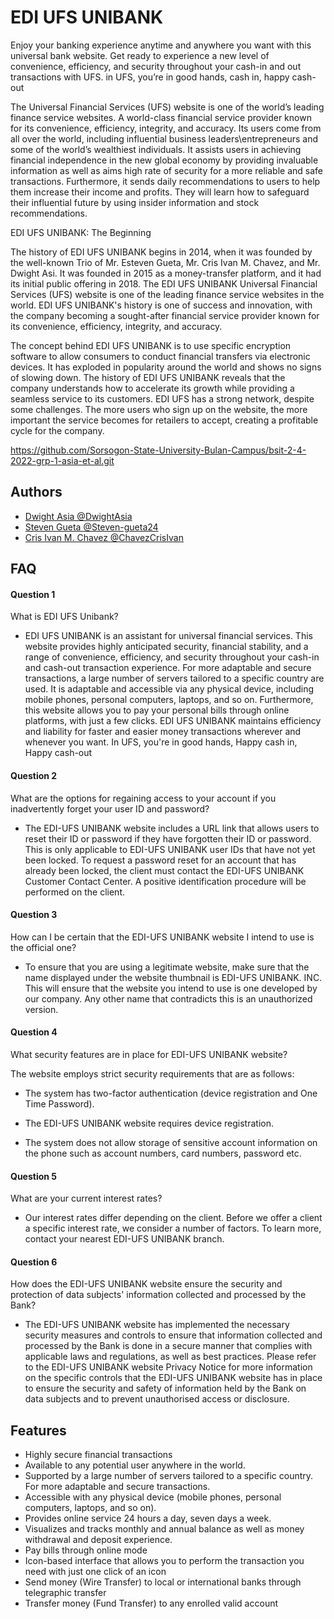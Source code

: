 
# EDI UFS UNIBANK 

Enjoy your banking experience anytime and anywhere you want with this universal bank website. Get ready to experience a new level of convenience, efficiency, and security throughout your cash-in and out transactions with UFS. in UFS, you’re in good hands, cash in, happy cash-out

The Universal Financial Services (UFS) website is one of the world’s leading finance service websites. A world-class financial service provider known for its convenience, efficiency, integrity, and accuracy. Its users come from all over the world, including influential business leaders\entrepreneurs and some of the world’s wealthiest individuals. It assists users in achieving financial independence in the new global economy by providing invaluable information as well as aims high rate of security for a more reliable and safe transactions. Furthermore, it sends daily recommendations to users to help them increase their income and profits. They will learn how to safeguard their influential future by using insider information and stock recommendations.  

EDI UFS UNIBANK: The Beginning

The history of EDI UFS UNIBANK begins in 2014, when it was founded by the well-known Trio of Mr. Esteven Gueta, Mr. Cris Ivan M. Chavez, and Mr. Dwight Asi. It was founded in 2015 as a money-transfer platform, and it had its initial public offering in 2018. The EDI UFS UNIBANK Universal Financial Services (UFS) website is one of the leading finance service websites in the world. EDI UFS UNIBANK's history is one of success and innovation, with the company becoming a sought-after financial service provider known for its convenience, efficiency, integrity, and accuracy.

The concept behind EDI UFS UNIBANK is to use specific encryption software to allow consumers to conduct financial transfers via electronic devices. It has exploded in popularity around the world and shows no signs of slowing down. The history of EDI UFS UNIBANK reveals that the company understands how to accelerate its growth while providing a seamless service to its customers. EDI UFS has a strong network, despite some challenges. The more users who sign up on the website, the more important the service becomes for retailers to accept, creating a profitable cycle for the company.













https://github.com/Sorsogon-State-University-Bulan-Campus/bsit-2-4-2022-grp-1-asia-et-al.git

## Authors

 - [Dwight Asia @DwightAsia](https://github.com/DwightAsia/it211.git)
 - [Steven Gueta @Steven-gueta24](https://github.com/@Steven-gueta24)
 - [Cris Ivan M. Chavez @ChavezCrisIvan](https://github.com/@ChavezCrisIvan)


## FAQ

#### Question 1
What is EDI UFS Unibank?

- EDI UFS UNIBANK is an assistant for universal financial services. This website provides highly anticipated security, financial stability, and a range of convenience, efficiency, and security throughout your cash-in and cash-out transaction experience. For more adaptable and secure transactions, a large number of servers tailored to a specific country are used. It is adaptable and accessible via any physical device, including mobile phones, personal computers, laptops, and so on. Furthermore, this website allows you to pay your personal bills through online platforms, with just a few clicks. EDI UFS UNIBANK maintains efficiency and liability for faster and easier money transactions wherever and whenever you want. In UFS, you're in good hands, Happy cash in, Happy cash-out 

#### Question 2
What are the options for regaining access to your account if you inadvertently forget your user ID and password?

- The EDI-UFS UNIBANK website includes a URL link that allows users to reset their ID or password if they have forgotten their ID or password. This is only applicable to EDI-UFS UNIBANK user IDs that have not yet been locked. To request a password reset for an account that has already been locked, the client must contact the EDI-UFS UNIBANK Customer Contact Center. A positive identification procedure will be performed on the client.
#### Question 3
How can I be certain that the EDI-UFS UNIBANK website I intend to use is the official one?
- To ensure that you are using a legitimate website, make sure that the name displayed under the website thumbnail is EDI-UFS UNIBANK. INC. This will ensure that the website you intend to use is one developed by our company. Any other name that contradicts this is an unauthorized version.

#### Question 4
What security features are in place for EDI-UFS UNIBANK website?

The website employs strict security requirements that are as follows:


- The system has two-factor authentication (device registration and One Time Password).

- The EDI-UFS UNIBANK website requires device registration.

- The system does not allow storage of sensitive account information on the phone such as account numbers, card numbers, password etc.

#### Question 5
What are your current interest rates?

- Our interest rates differ depending on the client. Before we offer a client a specific interest rate, we consider a number of factors. To learn more, contact your nearest EDI-UFS UNIBANK branch.

#### Question 6
How does the EDI-UFS UNIBANK website ensure the security and protection of data subjects' information collected and processed by the Bank?

- The EDI-UFS UNIBANK website has implemented the necessary security measures and controls to ensure that information collected and processed by the Bank is done in a secure manner that complies with applicable laws and regulations, as well as best practices. Please refer to the EDI-UFS UNIBANK website Privacy Notice for more information on the specific controls that the EDI-UFS UNIBANK website has in place to ensure the security and safety of information held by the Bank on data subjects and to prevent unauthorised access or disclosure.

## Features


- Highly secure financial transactions
- Available to any potential user anywhere in the world.
- Supported by a large number of servers tailored to a specific country. For more adaptable and secure transactions.
- Accessible with any physical device (mobile phones, personal computers, laptops, and so on).
- Provides online service 24 hours a day, seven days a week.
- Visualizes and tracks monthly and annual balance as well as money withdrawal and deposit experience. 
- Pay bills through online mode
- Icon-based interface that allows you to perform the transaction you need with just one click of an icon
- Send money (Wire Transfer) to local or international banks through telegraphic transfer
- Transfer money (Fund Transfer) to any enrolled valid account
